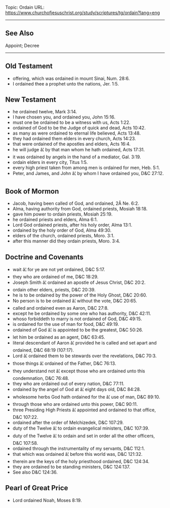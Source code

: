 Topic: Ordain
URL: https://www.churchofjesuschrist.org/study/scriptures/tg/ordain?lang=eng

---

## See Also

Appoint; Decree

---

## Old Testament

- offering, which was ordained in mount Sinai, Num. 28:6.
- I ordained thee a prophet unto the nations, Jer. 1:5.

## New Testament

- he ordained twelve, Mark 3:14.
- I have chosen you, and ordained you, John 15:16.
- must one be ordained to be a witness with us, Acts 1:22.
- ordained of God to be the Judge of quick and dead, Acts 10:42.
- as many as were ordained to eternal life believed, Acts 13:48.
- they had ordained them elders in every church, Acts 14:23.
- that were ordained of the apostles and elders, Acts 16:4.
- he will judge â¦ by that man whom he hath ordained, Acts 17:31.
- it was ordained by angels in the hand of a mediator, Gal. 3:19.
- ordain elders in every city, Titus 1:5.
- every high priest taken from among men is ordained for men, Heb. 5:1.
- Peter, and James, and John â¦ by whom I have ordained you, D&C 27:12.

## Book of Mormon

- Jacob, having been called of God, and ordained, 2Â Ne. 6:2.
- Alma, having authority from God, ordained priests, Mosiah 18:18.
- gave him power to ordain priests, Mosiah 25:19.
- he ordained priests and elders, Alma 6:1.
- Lord God ordained priests, after his holy order, Alma 13:1.
- ordained by the holy order of God, Alma 49:30.
- elders of the church, ordained priests, Moro. 3:1.
- after this manner did they ordain priests, Moro. 3:4.

## Doctrine and Covenants

- wait â¦ for ye are not yet ordained, D&C 5:17.
- they who are ordained of me, D&C 18:29.
- Joseph Smith â¦ ordained an apostle of Jesus Christ, D&C 20:2.
- ordain other elders, priests, D&C 20:39.
- he is to be ordained by the power of the Holy Ghost, D&C 20:60.
- No person is to be ordained â¦ without the vote, D&C 20:65.
- called and ordained even as Aaron, D&C 27:8.
- except he be ordained by some one who has authority, D&C 42:11.
- whoso forbiddeth to marry is not ordained of God, D&C 49:15.
- is ordained for the use of man for food, D&C 49:19.
- ordained of God â¦ is appointed to be the greatest, D&C 50:26.
- let him be ordained as an agent, D&C 63:45.
- literal descendant of Aaron â¦ provided he is called and set apart and ordained, D&C 68:19 (107:17).
- Lord â¦ ordained them to be stewards over the revelations, D&C 70:3.
- those things â¦ ordained of the Father, D&C 76:13.
- they understand not â¦ except those who are ordained unto this condemnation, D&C 76:48.
- they who are ordained out of every nation, D&C 77:11.
- ordained by the angel of God at â¦ eight days old, D&C 84:28.
- wholesome herbs God hath ordained for the â¦ use of man, D&C 89:10.
- through those who are ordained unto this power, D&C 90:11.
- three Presiding High Priests â¦ appointed and ordained to that office, D&C 107:22.
- ordained after the order of Melchizedek, D&C 107:29.
- duty of the Twelve â¦ to ordain evangelical ministers, D&C 107:39.
- duty of the Twelve â¦ to ordain and set in order all the other officers, D&C 107:58.
- ordained through the instrumentality of my servants, D&C 112:1.
- that which was ordained â¦ before this world was, D&C 121:32.
- therein are the keys of the holy priesthood ordained, D&C 124:34.
- they are ordained to be standing ministers, D&C 124:137.
- See also D&C 124:36.

## Pearl of Great Price

- Lord ordained Noah, Moses 8:19.

